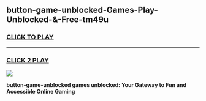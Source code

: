 
## button-game-unblocked-Games-Play-Unblocked-&-Free-tm49u
<h3>
<a href="https://premium76.site?title=button-game-unblocked&ref=24A">CLICK TO PLAY</a></h3>
<hr>

<h3>
<a href="https://premium76.site?title=button-game-unblocked&ref=24A">CLICK 2 PLAY</a>
  
</h3>

<a href="https://premium76.site?title=button-game-unblocked&ref=24A"><img src="https://clearcache.store/games.png"></a>


**button-game-unblocked games unblocked: Your Gateway to Fun and Accessible Online Gaming**
